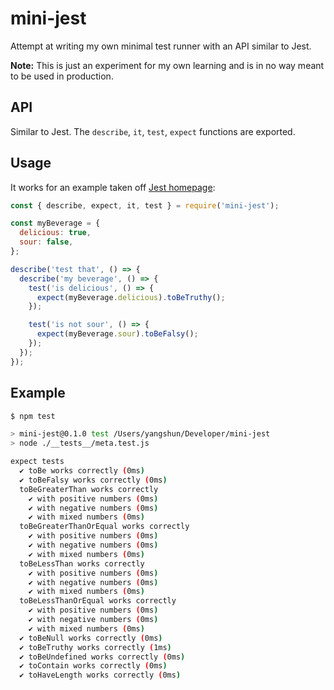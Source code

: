 # mini-jest

Attempt at writing my own minimal test runner with an API similar to Jest.

**Note:** This is just an experiment for my own learning and is in no way meant to be used in production.

## API

Similar to Jest. The `describe`, `it`, `test`, `expect` functions are exported.

## Usage

It works for an example taken off [Jest homepage](http://facebook.github.io/jest/docs/en/api.html#describename-fn):

```js
const { describe, expect, it, test } = require('mini-jest');

const myBeverage = {
  delicious: true,
  sour: false,
};

describe('test that', () => {
  describe('my beverage', () => {
    test('is delicious', () => {
      expect(myBeverage.delicious).toBeTruthy();
    });

    test('is not sour', () => {
      expect(myBeverage.sour).toBeFalsy();
    });
  });
});
```

## Example

```sh
$ npm test

> mini-jest@0.1.0 test /Users/yangshun/Developer/mini-jest
> node ./__tests__/meta.test.js

expect tests
  ✔ toBe works correctly (0ms)
  ✔ toBeFalsy works correctly (0ms)
  toBeGreaterThan works correctly
    ✔ with positive numbers (0ms)
    ✔ with negative numbers (0ms)
    ✔ with mixed numbers (0ms)
  toBeGreaterThanOrEqual works correctly
    ✔ with positive numbers (0ms)
    ✔ with negative numbers (0ms)
    ✔ with mixed numbers (0ms)
  toBeLessThan works correctly
    ✔ with positive numbers (0ms)
    ✔ with negative numbers (0ms)
    ✔ with mixed numbers (0ms)
  toBeLessThanOrEqual works correctly
    ✔ with positive numbers (0ms)
    ✔ with negative numbers (0ms)
    ✔ with mixed numbers (0ms)
  ✔ toBeNull works correctly (0ms)
  ✔ toBeTruthy works correctly (1ms)
  ✔ toBeUndefined works correctly (0ms)
  ✔ toContain works correctly (0ms)
  ✔ toHaveLength works correctly (0ms)
```

